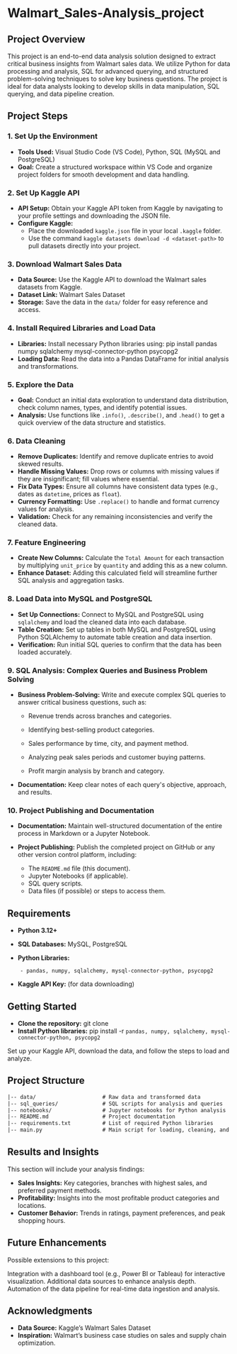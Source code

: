 # Walmart_Sales-Analysis_project
## Project Overview
This project is an end-to-end data analysis solution designed to extract critical business insights from Walmart sales data. We utilize Python for data processing and analysis, SQL for advanced querying, and structured problem-solving techniques to solve key business questions. The project is ideal for data analysts looking to develop skills in data manipulation, SQL querying, and data pipeline creation.

## Project Steps
### 1. Set Up the Environment
- **Tools Used:** Visual Studio Code (VS Code), Python, SQL (MySQL and PostgreSQL)  
- **Goal:** Create a structured workspace within VS Code and organize project folders for smooth development and data handling.
### 2. Set Up Kaggle API
- **API Setup:** Obtain your Kaggle API token from Kaggle by navigating to your profile settings and downloading the JSON file.  
- **Configure Kaggle:**
    - Place the downloaded ```kaggle.json``` file in your local ```.kaggle``` folder.
    - Use the command ```kaggle datasets download -d <dataset-path>``` to pull datasets directly into your project.
### 3. Download Walmart Sales Data
- **Data Source:** Use the Kaggle API to download the Walmart sales datasets from Kaggle.
- **Dataset Link:** Walmart Sales Dataset
- **Storage:** Save the data in the ```data/``` folder for easy reference and access.
### 4. Install Required Libraries and Load Data
- **Libraries:** Install necessary Python libraries using:
pip install pandas numpy sqlalchemy mysql-connector-python psycopg2
- **Loading Data:** Read the data into a Pandas DataFrame for initial analysis and transformations.
### 5. Explore the Data
- **Goal:** Conduct an initial data exploration to understand data distribution, check column names, types, and identify potential issues.
- **Analysis:** Use functions like ```.info()```, ```.describe()```, and ```.head()``` to get a quick overview of the data structure and statistics.
### 6. Data Cleaning
- **Remove Duplicates:** Identify and remove duplicate entries to avoid skewed results.
- **Handle Missing Values:** Drop rows or columns with missing values if they are insignificant; fill values where essential.
- **Fix Data Types:** Ensure all columns have consistent data types (e.g., dates as ```datetime```, prices as ```float```).
- **Currency Formatting:** Use ```.replace()``` to handle and format currency values for analysis.
- **Validation:** Check for any remaining inconsistencies and verify the cleaned data.
### 7. Feature Engineering
- **Create New Columns:** Calculate the ```Total Amount``` for each transaction by multiplying ```unit_price``` by ```quantity``` and adding this as a new column.
- **Enhance Dataset:** Adding this calculated field will streamline further SQL analysis and aggregation tasks.
### 8. Load Data into MySQL and PostgreSQL
- **Set Up Connections:** Connect to MySQL and PostgreSQL using ```sqlalchemy``` and load the cleaned data into each database.
- **Table Creation:** Set up tables in both MySQL and PostgreSQL using Python SQLAlchemy to automate table creation and data insertion.
- **Verification:** Run initial SQL queries to confirm that the data has been loaded accurately.
### 9. SQL Analysis: Complex Queries and Business Problem Solving
- **Business Problem-Solving:** Write and execute complex SQL queries to answer critical business questions, such as:

    - Revenue trends across branches and categories.

    - Identifying best-selling product categories.

    - Sales performance by time, city, and payment method.

    - Analyzing peak sales periods and customer buying patterns.

    - Profit margin analysis by branch and category.

- **Documentation:** Keep clear notes of each query's objective, approach, and results.
### 10. Project Publishing and Documentation
- **Documentation:** Maintain well-structured documentation of the entire process in Markdown or a Jupyter Notebook.
- **Project Publishing:** Publish the completed project on GitHub or any other version control platform, including:
  
    - The ```README.md``` file (this document).
    - Jupyter Notebooks (if applicable).
    - SQL query scripts.
    - Data files (if possible) or steps to access them.
## Requirements
- **Python 3.12+**

- **SQL Databases:** MySQL, PostgreSQL

- **Python Libraries:**
```
    - pandas, numpy, sqlalchemy, mysql-connector-python, psycopg2
```
- **Kaggle API Key:** (for data downloading)
## Getting Started
- **Clone the repository:**
git clone <repo-url>
- **Install Python libraries:**
pip install -r ```pandas, numpy, sqlalchemy, mysql-connector-python, psycopg2 ```

Set up your Kaggle API, download the data, and follow the steps to load and analyze.
## Project Structure
```txt
|-- data/                     # Raw data and transformed data
|-- sql_queries/              # SQL scripts for analysis and queries
|-- notebooks/                # Jupyter notebooks for Python analysis
|-- README.md                 # Project documentation
|-- requirements.txt          # List of required Python libraries
|-- main.py                   # Main script for loading, cleaning, and processing data
```
## Results and Insights
This section will include your analysis findings:

- **Sales Insights:** Key categories, branches with highest sales, and preferred payment methods.
- **Profitability:** Insights into the most profitable product categories and locations.
- **Customer Behavior:** Trends in ratings, payment preferences, and peak shopping hours.
## Future Enhancements
Possible extensions to this project:

Integration with a dashboard tool (e.g., Power BI or Tableau) for interactive visualization.
Additional data sources to enhance analysis depth.
Automation of the data pipeline for real-time data ingestion and analysis.

## Acknowledgments
- **Data Source:** Kaggle’s Walmart Sales Dataset
- **Inspiration:** Walmart’s business case studies on sales and supply chain optimization.
